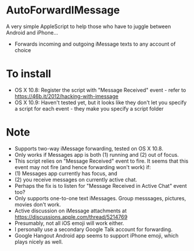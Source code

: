 AutoForwardIMessage
===================

A very simple AppleScript to help those who have to juggle between Android and iPhone...
- Forwards incoming and outgoing iMessage texts to any account of choice

To install
==========
- OS X 10.8: Register the script with "Message Received" event - refer to https://46b.it/2012/hacking-with-imessage
- OS X 10.9: Haven't tested yet, but it looks like they don't let you specify a script for each event - they make you specify a script folder

Note
====
- Supports two-way iMessage forwarding, tested on OS X 10.8.
- Only works if Messages app is both (1) running and (2) out of focus.
 - This script relies on "Message Received" event to fire. It seems that this event may not fire (and hence forwarding won't work) if:
  - (1) Messages app currently has focus, and 
  - (2) you receive messages on currently active chat.
 - Perhaps the fix is to listen for "Message Received in Active Chat" event too?
- Only supports one-to-one text iMessages. Group messsages, pictures, movies don't work.
 - Active discussion on iMessage attachments at https://discussions.apple.com/thread/5214769
- Presumably, not all iOS emoji will work either.
 - I personally use a secondary Google Talk account for forwarding.
 - Google Hangout Android app seems to support iPhone emoji, which plays nicely as well.
